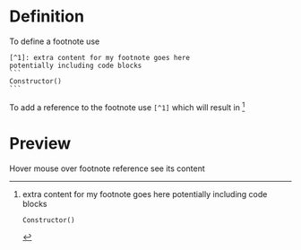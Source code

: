 # Definition

To define a footnote use

`````
[^1]: extra content for my footnote goes here
potentially including code blocks
```
Constructor()
```
`````

To add a reference to the footnote use `[^1]` which will result in [^1]

[^1]: extra content for my footnote goes here
    potentially including code blocks
    ```
    Constructor()
    ```

# Preview

Hover mouse over footnote reference see its content
